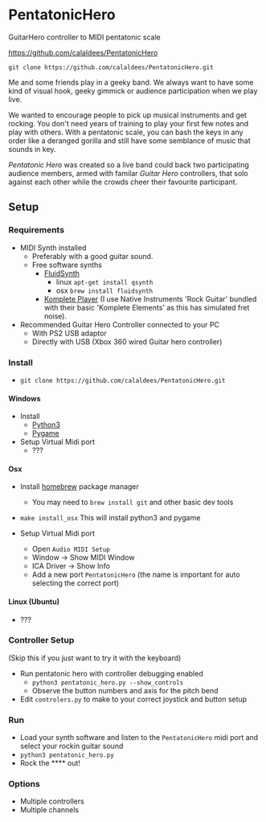 PentatonicHero
==============

GuitarHero controller to MIDI pentatonic scale

https://github.com/calaldees/PentatonicHero

`git clone https://github.com/calaldees/PentatonicHero.git`

Me and some friends play in a geeky band. We always want to have some kind of visual hook, geeky gimmick or audience participation when we play live. 

We wanted to encourage people to pick up musical instruments and get rocking. You don't need years of training to play your first few notes and play with others. With a pentatonic scale, you can bash the keys in any order like a deranged gorilla and still have some semblance of music that sounds in key. 

_Pentatonic Hero_ was created so a live band could back
two participating audience members, armed with familar _Guitar Hero_ controllers, that solo against each other while the crowds cheer their favourite participant.


Setup
-----

### Requirements

* MIDI Synth installed
	* Preferably with a good guitar sound.
	* Free software synths 
		* [FluidSynth](http://en.wikipedia.org/wiki/FluidSynth)
			* linux `apt-get install qsynth`
			* osx `brew install fluidsynth` 
		* [Komplete Player](http://www.native-instruments.com/en/products/komplete/samplers/kontakt-5-player/) (I use Native Instruments 'Rock Guitar' bundled with their basic 'Komplete Elements' as this has simulated fret noise).
* Recommended Guitar Hero Controller connected to your PC
    * With PS2 USB adaptor
    * Directly with USB (Xbox 360 wired Guitar hero controller)

### Install

* `git clone https://github.com/calaldees/PentatonicHero.git`

#### Windows

* Install
	* [Python3](https://www.python.org/downloads/windows/)
	* [Pygame](http://www.pygame.org/download.shtml)
* Setup Virtual Midi port
	* ???

#### Osx

* Install [homebrew](http://brew.sh/) package manager
	* You may need to `brew install git` and other basic dev tools
* `make install_osx` This will install python3 and pygame

* Setup Virtual Midi port
    * Open `Audio MIDI Setup`
    * Window -> Show MIDI Window
    * ICA Driver -> Show Info
    * Add a new port `PentatonicHero` (the name is important for auto selecting the correct port)

#### Linux (Ubuntu)

* ???

### Controller Setup

(Skip this if you just want to try it with the keyboard)

* Run pentatonic hero with controller debugging enabled
	* `python3 pentatonic_hero.py --show_controls`
	* Observe the button numbers and axis for the pitch bend
* Edit `controlers.py` to make to your correct joystick and button setup

### Run

* Load your synth software and listen to the `PentatonicHero` midi port and select your rockin guitar sound
* `python3 pentatonic_hero.py`
* Rock the **** out!

### Options

* Multiple controllers
* Multiple channels

